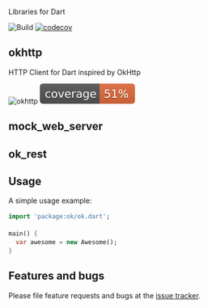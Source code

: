 Libraries for Dart

![Build](https://badgen.net/github/checks/amondnet/ok)
[![codecov](https://badgen.net/codecov/c/github/amondnet/ok)](https://pub.dartlang.org/packages/ok_http2)

## okhttp
HTTP Client for Dart inspired by OkHttp

![okhttp](https://github.com/amondnet/ok/workflows/okhttp/badge.svg)
![coverage](./package/http/coverage_badge.svg)

## mock_web_server

## ok_rest


## Usage

A simple usage example:

```dart
import 'package:ok/ok.dart';

main() {
  var awesome = new Awesome();
}
```

## Features and bugs

Please file feature requests and bugs at the [issue tracker][tracker].

[tracker]: http://example.com/issues/replaceme
